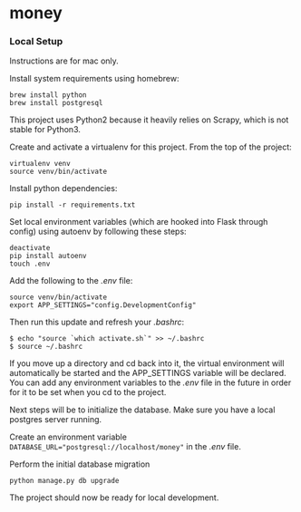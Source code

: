 # money

### Local Setup

Instructions are for mac only.

Install system requirements using homebrew:

```
brew install python
brew install postgresql
```

This project uses Python2 because it heavily relies on Scrapy, which is not stable for Python3.

Create and activate a virtualenv for this project. From the top of the project:

```
virtualenv venv
source venv/bin/activate
```

Install python dependencies:

```
pip install -r requirements.txt
```

Set local environment variables (which are hooked into Flask through config) using autoenv by following these steps:

```
deactivate
pip install autoenv
touch .env
```

Add the following to the *.env* file:

```
source venv/bin/activate
export APP_SETTINGS="config.DevelopmentConfig"
```

Then run this update and refresh your *.bashrc*:

```
$ echo "source `which activate.sh`" >> ~/.bashrc
$ source ~/.bashrc
```

If you move up a directory and cd back into it, the virtual environment will automatically be started and the APP_SETTINGS variable will be declared. You can add any environment variables to the *.env* file in the future in order for it to be set when you cd to the project. 

Next steps will be to initialize the database. Make sure you have a local postgres server running. 

Create an environment variable `DATABASE_URL="postgresql://localhost/money"` in the *.env* file.

Perform the initial database migration

```
python manage.py db upgrade
```

The project should now be ready for local development.


